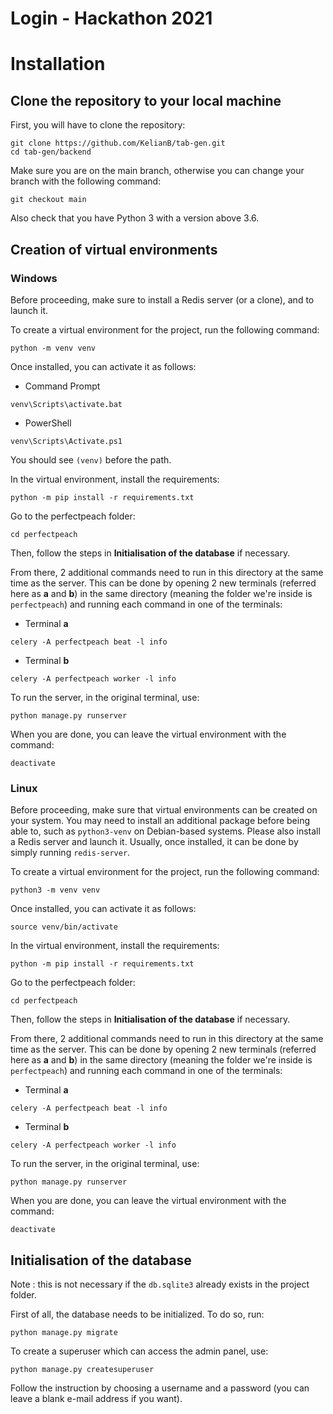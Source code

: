 # Login - Hackathon 2021

# Installation

## Clone the repository to your local machine

First, you will have to clone the repository:
```
git clone https://github.com/KelianB/tab-gen.git
cd tab-gen/backend
```

Make sure you are on the main branch, otherwise you can change your branch with the following command:
```
git checkout main
```

Also check that you have Python 3 with a version above 3.6.

## Creation of virtual environments

### Windows 

Before proceeding, make sure to install a Redis server (or a clone), and to launch it.

To create a virtual environment for the project, run the following command:
```
python -m venv venv
```
Once installed, you can activate it as follows:
* Command Prompt
```
venv\Scripts\activate.bat
```
* PowerShell
```
venv\Scripts\Activate.ps1
```
You should see ```(venv)``` before the path.

In the virtual environment, install the requirements:
```
python -m pip install -r requirements.txt
```

Go to the perfectpeach folder:
```
cd perfectpeach
```

Then, follow the steps in **Initialisation of the database** if necessary.

From there, 2 additional commands need to run in this directory at the same time as the server. This can be done by opening 2 new terminals (referred here as **a** and **b**) in the same directory (meaning the folder we're inside is ```perfectpeach```) and running each command in one of the terminals:
* Terminal **a**
```
celery -A perfectpeach beat -l info
```
* Terminal **b**
```
celery -A perfectpeach worker -l info
```

To run the server, in the original terminal, use:
```
python manage.py runserver
```

When you are done, you can leave the virtual environment with the command:
```
deactivate
```

### Linux 

Before proceeding, make sure that virtual environments can be created on your system. You may need to install an additional package before being able to, such as ```python3-venv``` on Debian-based systems.
Please also install a Redis server and launch it. Usually, once installed, it can be done by simply running ```redis-server```.

To create a virtual environment for the project, run the following command:
```
python3 -m venv venv
```
Once installed, you can activate it as follows:
```
source venv/bin/activate
```

In the virtual environment, install the requirements:
```
python -m pip install -r requirements.txt
```

Go to the perfectpeach folder:
```
cd perfectpeach
```

Then, follow the steps in **Initialisation of the database** if necessary.

From there, 2 additional commands need to run in this directory at the same time as the server. This can be done by opening 2 new terminals (referred here as **a** and **b**) in the same directory (meaning the folder we're inside is ```perfectpeach```) and running each command in one of the terminals:
* Terminal **a**
```
celery -A perfectpeach beat -l info
```
* Terminal **b**
```
celery -A perfectpeach worker -l info
```

To run the server, in the original terminal, use:
```
python manage.py runserver
```

When you are done, you can leave the virtual environment with the command:
```
deactivate
```

## Initialisation of the database

Note : this is not necessary if the ```db.sqlite3``` already exists in the project folder.

First of all, the database needs to be initialized. To do so, run:
```
python manage.py migrate
```

To create a superuser which can access the admin panel, use:
```
python manage.py createsuperuser
```
Follow the instruction by choosing a username and a password (you can leave a blank e-mail address if you want).
